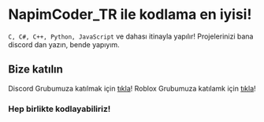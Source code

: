 # NapimCoder_TR ile kodlama en iyisi!

`C, C#, C++, Python, JavaScript` ve dahası itinayla yapılır!
Projelerinizi bana discord dan yazın, bende yapıyım.

## Bize katılın
Discord Grubumuza katılmak için [tıkla](https://discord.gg/rRmtN4DzX9)!
Roblox Grubumuza katılamk için [tıkla](https://www.roblox.com/tr/groups/17156782/YEB34-Studios)!

### Hep birlikte kodlayabiliriz!
